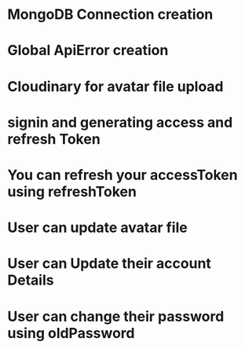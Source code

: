 # MongoDB Connection creation

# Global ApiError creation

# Cloudinary for avatar file upload

# signin and generating access and refresh Token

# You can refresh your accessToken using refreshToken

# User can update avatar file

# User can Update their account Details

# User can change their password using oldPassword
